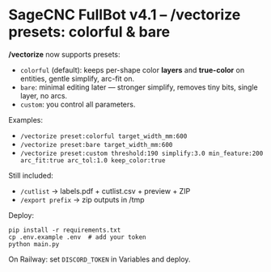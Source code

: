
# SageCNC FullBot v4.1 – /vectorize presets: colorful & bare

**/vectorize** now supports presets:
- `colorful` (default): keeps per-shape color **layers** and **true-color** on entities, gentle simplify, arc-fit on.
- `bare`: minimal editing later — stronger simplify, removes tiny bits, single layer, no arcs.
- `custom`: you control all parameters.

Examples:
- `/vectorize preset:colorful target_width_mm:600`
- `/vectorize preset:bare target_width_mm:600`
- `/vectorize preset:custom threshold:190 simplify:3.0 min_feature:200 arc_fit:true arc_tol:1.0 keep_color:true`

Still included:
- `/cutlist` → labels.pdf + cutlist.csv + preview + ZIP
- `/export prefix` → zip outputs in /tmp

Deploy:
```
pip install -r requirements.txt
cp .env.example .env  # add your token
python main.py
```
On Railway: set `DISCORD_TOKEN` in Variables and deploy.
